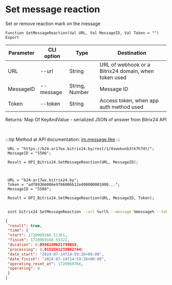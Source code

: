 ﻿---
sidebar_position: 3
---

# Set message reaction
 Set or remove reaction mark on the message



`Function SetMessageReaction(Val URL, Val MessageID, Val Token = "") Export`

 | Parameter | CLI option | Type | Destination |
 |-|-|-|-|
 | URL | --url | String | URL of webhook or a Bitrix24 domain, when token used |
 | MessageID | --message | String, Number | Message ID |
 | Token | --token | String | Access token, when app auth method used |

 
 Returns: Map Of KeyAndValue - serialized JSON of answer from Bitrix24 API

<br/>

:::tip
Method at API documentation: [im.message.like](https://dev.1c-bitrix.ru/learning/course/?COURSE_ID=93&LESSON_ID=12121)
:::
<br/>


```bsl title="Code example"
 URL = "https://b24-ar17wx.bitrix24.by/rest/1/4swokunb3tk7h7dt/";
 MessageID = "5506";
 
 Result = OPI_Bitrix24.SetMessageReaction(URL, MessageID);
 
 
 
 URL = "b24-ar17wx.bitrix24.by";
 Token = "adf89366006e9f06006b12e400000001000...";
 MessageID = "5508";
 
 Result = OPI_Bitrix24.SetMessageReaction(URL, MessageID, Token);
```
	


```sh title="CLI command example"
 
 oint bitrix24 SetMessageReaction --url %url% --message %message% --token %token%

```

```json title="Result"
{
 "result": true,
 "time": {
 "start": 1720969166.51361,
 "finish": 1720969166.55322,
 "duration": 0.0396139621734619,
 "processing": 0.0151541233062744,
 "date_start": "2024-07-14T14:59:26+00:00",
 "date_finish": "2024-07-14T14:59:26+00:00",
 "operating_reset_at": 1720969766,
 "operating": 0
 }
}
```
